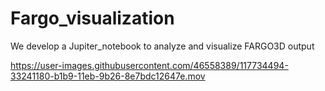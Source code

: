 # Fargo_visualization
We develop a Jupiter_notebook to analyze and visualize FARGO3D output

https://user-images.githubusercontent.com/46558389/117734494-33241180-b1b9-11eb-9b26-8e7bdc12647e.mov
